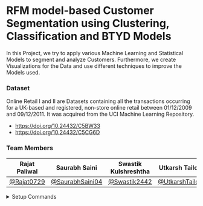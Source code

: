 # RFM model-based Customer Segmentation using Clustering, Classification and BTYD Models

In this Project, we try to apply various Machine Learning and Statistical Models to segment and analyze Customers. Furthermore, we create Visualizations for the Data and use different techniques to improve the Models used.

### Dataset

Online Retail I and II are Datasets containing all the transactions occurring for a UK-based and registered, non-store online retail between 01/12/2009 and 09/12/2011. It was acquired from the UCI Machine Learning Repository.

* <https://doi.org/10.24432/C5BW33>
* <https://doi.org/10.24432/C5CG6D>

### Team Members

|Rajat Paliwal|Saurabh Saini|Swastik Kulshreshtha|Utkarsh Tailor|
|:---:|:---:|:---:|:---:|
|[@Rajat0729](https://github.com/Rajat0729)|[@SaurabhSaini04](https://github.com/SaurabhSaini04)|[@Swastik2442](https://github.com/Swastik2442)|[@UtkarshTailor](https://github.com/UtkarshTailor)|

<details>
<summary>Setup Commands</summary>

#### Unix

```bash
sudo apt install python3-venv # If not already installed
python3 -m venv .venv
source .venv/bin/activate
pip3 install -r requirements.txt
```

#### Windows

```bat
python -m venv .venv
.venv\Scripts\activate.bat
pip install -r requirements.txt
```

</details>
